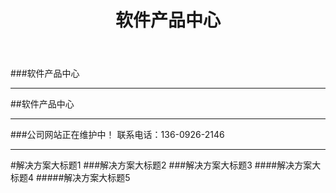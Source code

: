 ﻿---
layout: soft
title: "软件产品中心"
categories: [softcenter]
---
###软件产品中心
<hr/>
##软件产品中心
<hr/>
###公司网站正在维护中！ 联系电话：136-0926-2146
<hr/>
#解决方案大标题1
###解决方案大标题2
###解决方案大标题3
####解决方案大标题4
#####解决方案大标题5

	
	
